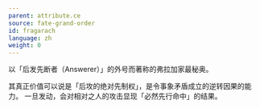 ```yaml
---
parent: attribute.ce
source: fate-grand-order
id: fragarach
language: zh
weight: 0
---
```


以「后发先断者（Answerer）」的外号而著称的弗拉加家最秘奥。

其真正价值可以说是「后攻的绝对先制权」，是令事象矛盾成立的逆转因果的能力。
一旦发动，会对相对之人的攻击显现「必然先行命中」的结果。
